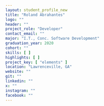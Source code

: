 ```yaml
---
layout: student_profile_new
title: "Roland Abrahantes"
logo: ""
header: ""
project_role: "Developer"
contact_email: ""
major: "I.T., Conc. Software Development"
graduation_year: 2020
cohort: ""
skills: [ ]
highlights: [ ]
project_key: [ "elements" ]
location: "Lawrenceville, GA"
website: ""
git: ""
linkedin: ""
x: ""
instagram: ""
facebook: ""
---
```

